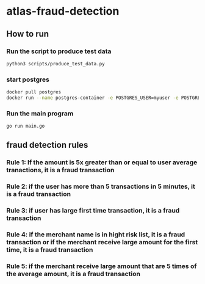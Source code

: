 # atlas-fraud-detection

## How to run

### Run the script to produce test data

```bash
python3 scripts/produce_test_data.py
```

### start postgres

```bash
docker pull postgres
docker run --name postgres-container -e POSTGRES_USER=myuser -e POSTGRES_PASSWORD=123 -e POSTGRES_DB=transactions_db -p 5432:5432 -d postgres
```

### Run the main program

```bash
go run main.go
```


## fraud detection rules

### Rule 1: If the amount is 5x greater than or equal to user average tranactions, it is a fraud transaction

### Rule 2: if the user has more than 5 transactions in 5 minutes, it is a fraud transaction

### Rule 3: if user has large first time transaction, it is a fraud transaction

### Rule 4: if the merchant name is in hight risk list, it is a fraud transaction or if the merchant receive large amount for the first time, it is a fraud transaction

### Rule 5: if the merchant receive large amount that are 5 times of the average amount, it is a fraud transaction





